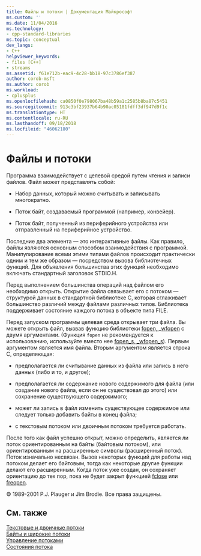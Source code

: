 ```yaml
---
title: Файлы и потоки | Документация Майкрософт
ms.custom: ''
ms.date: 11/04/2016
ms.technology:
- cpp-standard-libraries
ms.topic: conceptual
dev_langs:
- C++
helpviewer_keywords:
- files [C++]
- streams
ms.assetid: f61e712b-eac9-4c28-bb18-97c3786ef387
author: corob-msft
ms.author: corob
ms.workload:
- cplusplus
ms.openlocfilehash: ca0850f0e798067ba48b59a1c2585b8ba87c5451
ms.sourcegitcommit: 913c3bf23937b64b90ac05181fdff3df947d9f1c
ms.translationtype: HT
ms.contentlocale: ru-RU
ms.lasthandoff: 09/18/2018
ms.locfileid: "46062180"
---
```

# <a name="files-and-streams"></a>Файлы и потоки

Программа взаимодействует с целевой средой путем чтения и записи файлов. Файл может представлять собой:

- Набор данных, который можно считывать и записывать многократно.

- Поток байт, создаваемый программой (например, конвейер).

- Поток байт, полученный из периферийного устройства или отправленный на периферийное устройство.

Последние два элемента — это интерактивные файлы. Как правило, файлы являются основным способом взаимодействия с программой. Манипулирование всеми этими типами файлов происходит практически одним и тем же образом — посредством вызова библиотечных функций. Для объявления большинства этих функций необходимо включать стандартный заголовок STDIO.H.

Перед выполнением большинства операций над файлом его необходимо открыть. Открытие файла связывает его с потоком — структурой данных в стандартной библиотеке C, которая сглаживает большинство различий между файлами различных типов. Библиотека поддерживает состояние каждого потока в объекте типа FILE.

Перед запуском программы целевая среда открывает три файла. Вы можете открыть файл, вызвав функцию библиотеки [fopen, _wfopen](../c-runtime-library/reference/fopen-wfopen.md) с двумя аргументами. (Функция `fopen` не рекомендуется к использованию, используйте вместо нее [fopen_s, _wfopen_s](../c-runtime-library/reference/fopen-s-wfopen-s.md)). Первым аргументом является имя файла. Вторым аргументом является строка C, определяющая:

- предполагается ли считывание данных из файла или запись в него данных (либо и то, и другое);

- предполагается ли содержание нового содержимого для файла (или создание нового файла, если он не существовал до этого) или сохранение существующего содержимого;

- может ли запись в файл изменить существующее содержимое или следует только добавить байты в конец файла;

- с текстовым потоком или двоичным потоком требуется работать.

После того как файл успешно открыт, можно определить, является ли поток ориентированным на байты (байтовым потоком), или ориентированным на расширенные символы (расширенный поток). Поток изначально несвязан. Вызов некоторых функций для работы над потоком делает его байтовым, тогда как некоторые другие функции делают его расширенным. Когда поток уже создан, он сохраняет ориентацию до тех пор, пока не будет закрыт функцией [fclose](../c-runtime-library/reference/fclose-fcloseall.md) или [freopen](../c-runtime-library/reference/freopen-wfreopen.md).

© 1989-2001 P.J. Plauger и Jim Brodie. Все права защищены.

## <a name="see-also"></a>См. также

[Текстовые и двоичные потоки](../c-runtime-library/text-and-binary-streams.md)<br/>
[Байты и широкие потоки](../c-runtime-library/byte-and-wide-streams.md)<br/>
[Управление потоками](../c-runtime-library/controlling-streams.md)<br/>
[Состояния потока](../c-runtime-library/stream-states.md)